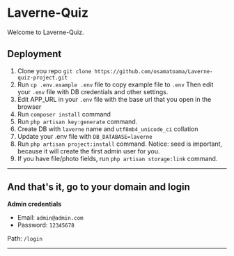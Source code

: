 # Laverne-Quiz

Welcome to Laverne-Quiz.



## Deployment

01. Clone you repo `git clone https://github.com/osamatoama/Laverne-quiz-project.git`
02. Run `cp .env.example .env` file to copy example file to `.env`
    Then edit your `.env` file with DB credentials and other settings.
03. Edit APP_URL in your `.env` file with the base url that you open in the browser
04. Run `composer install` command
05. Run `php artisan key:generate` command.
06. Create DB with `laverne` name and `utf8mb4_unicode_ci` collation
07. Update your .env file with `DB_DATABASE=laverne`
08. Run `php artisan project:install` command.
    Notice: seed is important, because it will create the first admin user for you.
09. If you have file/photo fields, run `php artisan storage:link` command.

-----------------------------------------------------------------

## And that's it, go to your domain and login

__Admin credentials__
- Email: `admin@admin.com`
- Password: `12345678`

Path: `/login`

-----------------------------------------------------------------
